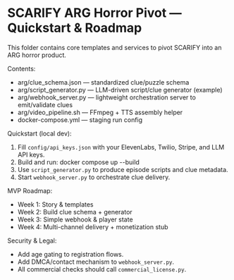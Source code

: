 # SCARIFY ARG Horror Pivot — Quickstart & Roadmap

This folder contains core templates and services to pivot SCARIFY into an ARG horror product.

Contents:
- arg/clue_schema.json — standardized clue/puzzle schema
- arg/script_generator.py — LLM-driven script/clue generator (example)
- arg/webhook_server.py — lightweight orchestration server to emit/validate clues
- arg/video_pipeline.sh — FFmpeg + TTS assembly helper
- docker-compose.yml — staging run config

Quickstart (local dev):
1. Fill `config/api_keys.json` with your ElevenLabs, Twilio, Stripe, and LLM API keys.
2. Build and run:
   docker compose up --build
3. Use `script_generator.py` to produce episode scripts and clue metadata.
4. Start `webhook_server.py` to orchestrate clue delivery.

MVP Roadmap:
- Week 1: Story & templates
- Week 2: Build clue schema + generator
- Week 3: Simple webhook & player state
- Week 4: Multi-channel delivery + monetization stub

Security & Legal:
- Add age gating to registration flows.
- Add DMCA/contact mechanism to `webhook_server.py`.
- All commercial checks should call `commercial_license.py`.